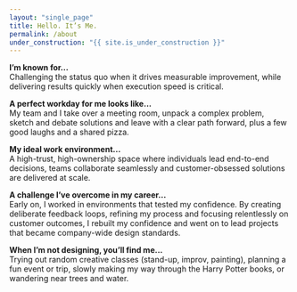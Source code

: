 ```yaml
---
layout: "single_page"
title: Hello. It’s Me. 
permalink: /about
under_construction: "{{ site.is_under_construction }}"
---
```



<!-- <p>I'm particularly excited about Remote's design principle of "Insights over intuition". It truly aligns with my values and the kind of designer I aspire to be.</p> -->



<!-- <figure>
<img src="/assets/uploads/about.webp" width="780px" alt="About Anna infographic">
</figure> -->

<p class="xs-space"><b>I’m known for...</b>
<br>Challenging the status quo when it drives measurable improvement, while delivering results quickly when execution speed is critical.</p>

<p class="xs-space"><b>A perfect workday for me looks like...</b>
<br>My team and I take over a meeting room, unpack a complex problem, sketch and debate solutions and leave with a clear path forward, plus a few good laughs and a shared pizza.</p>

<p class="xs-space"><b>My ideal work environment...</b>
<br>A high-trust, high-ownership space where individuals lead end-to-end decisions, teams collaborate seamlessly and customer-obsessed solutions are delivered at scale.</p>

<p class="xs-space"><b>A challenge I’ve overcome in my career...</b>
<br>Early on, I worked in environments that tested my confidence. By creating deliberate feedback loops, refining my process and focusing relentlessly on customer outcomes, I rebuilt my confidence and went on to lead projects that became company-wide design standards.</p>

<p class="last-step xs-space"><b>When I’m not designing, you’ll find me...</b>
<br>Trying out random creative classes (stand-up, improv, painting), planning a fun event or trip, slowly making my way through the Harry Potter books, or wandering near trees and water.</p>

